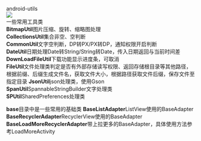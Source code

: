 android-utils  
[![](https://jitpack.io/v/github2136/Android-utils.svg)](https://jitpack.io/#github2136/Android-utils)  
一些常用工具类  
**BitmapUtil**图片压缩、旋转、缩略图处理  
**CollectionsUtil**集合非空、空判断  
**CommonUtil**文字空判断，DP转PX/PX转DP，通知权限开启判断  
**DateUtil**日期处理Date转String/String转Date，传入日期返回与当前时间差  
**DownLoadFileUtil**下载功能显示进度条，可取消  
**FileUtil**文件处理类判定是否有外部存储读写权限、返回存储根目录等其他路径，根据前缀、后缀生成文件名，获取文件大小，根据路径获取文件后缀，保存文件至指定目录
**JsonUtil**json处理类，使用Gson  
**SpanUtil**SpannableStringBuilder文字处理类  
**SPUtil**SharedPreferences处理类

**base**目录中是一些常用的基础类
**BaseListAdapter**ListView使用的BaseAdapter
**BaseRecyclerAdapter**RecyclerView使用的BaseAdapter
**BaseLoadMoreRecyclerAdapter**带上拉更多的BaseAdapter，具体使用方法参考LoadMoreActivity

